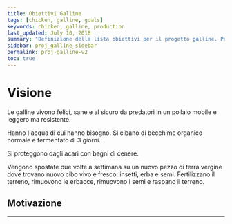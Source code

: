 ```yaml
---
title: Obiettivi Galline
tags: [chicken, galline, goals]
keywords: chicken, galline, production
last_updated: July 10, 2018
summary: "Definizione della lista obiettivi per il progetto galline. Per il formato di scrittura vedi [Definizione obiettivi](howto-proj.html)"
sidebar: proj_galline_sidebar
permalink: proj-galline-v2
toc: true
---
```



# Visione
Le galline vivono felici, sane e al sicuro da predatori in un pollaio mobile e leggero ma resistente.

Hanno l'acqua di cui hanno bisogno.
Si cibano di becchime organico normale e fermentato di 3 giorni.

Si proteggono dagli acari con bagni di cenere.

Vengono spostate due volte a settimana su un nuovo pezzo di terra vergine dove trovano nuovo cibo vivo e fresco: insetti, erba e semi.
Fertilizzano il terreno, rimuovono le erbacce, rimuovono i semi e raspano il terreno.

## Motivazione



---










